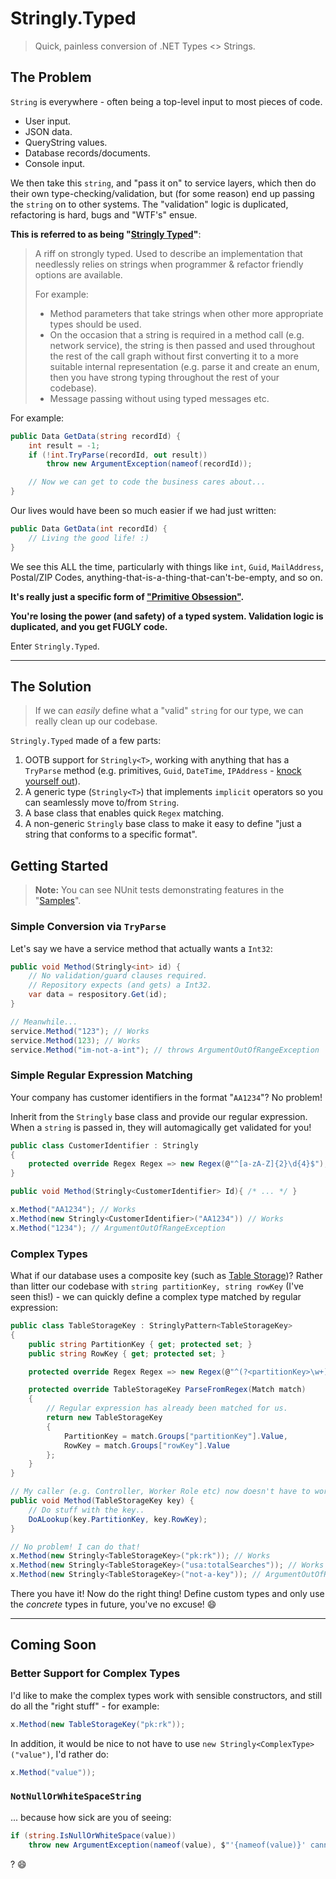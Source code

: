# Stringly.Typed

> Quick, painless conversion of .NET Types <> Strings.

## The Problem

`String` is everywhere - often being a top-level input to most pieces of code.

- User input.
- JSON data.
- QueryString values.
- Database records/documents.
- Console input.

We then take this `string`, and "pass it on" to service layers, which then do their own type-checking/validation, but (for some reason) end up passing the `string` on to other systems. The "validation" logic is duplicated, refactoring is hard, bugs and "WTF's" ensue.

**This is referred to as being "[Stringly Typed](https://blog.codinghorror.com/new-programming-jargon/)"**:

> A riff on strongly typed. Used to describe an implementation that needlessly relies on strings when programmer & refactor friendly options are available.
> 
> For example:
>
> * Method parameters that take strings when other more appropriate types should be used.
> * On the occasion that a string is required in a method call (e.g. network service), the string is then passed and used throughout the rest of the call graph without first converting it to a more suitable internal representation (e.g. parse it and create an enum, then you have strong typing throughout the rest of your codebase).
> * Message passing without using typed messages etc.

For example:

```cs
public Data GetData(string recordId) {
    int result = -1;
    if (!int.TryParse(recordId, out result))
        throw new ArgumentException(nameof(recordId));

    // Now we can get to code the business cares about...
}
```

Our lives would have been so much easier if we had just written:

```cs
public Data GetData(int recordId) {
    // Living the good life! :)
}
```

We see this ALL the time, particularly with things like `int`, `Guid`, `MailAddress`, Postal/ZIP Codes, anything-that-is-a-thing-that-can't-be-empty, and so on.

**It's really just a specific form of ["Primitive Obsession"](https://sourcemaking.com/refactoring/smells/primitive-obsession).**

**You're losing the power (and safety) of a typed system. Validation logic is duplicated, and you get FUGLY code.**

Enter `Stringly.Typed`.

****

## The Solution

> If we can _easily_ define what a "valid" `string` for our type, we can really clean up our codebase.

`Stringly.Typed` made of a few parts:

1. OOTB support for `Stringly<T>`, working with anything that has a `TryParse` method (e.g. primitives, `Guid`, `DateTime`, `IPAddress` - [knock yourself out](https://www.google.co.uk/search?q=.net+tryparse+site%3Ahttps%3A%2F%2Fmsdn.microsoft.com%2Fen-us)).
1. A generic type (`Stringly<T>`) that implements `implicit` operators so you can seamlessly move to/from `String`.
1. A base class that enables quick `Regex` matching.
1. A non-generic `Stringly` base class to make it easy to define "just a string that conforms to a specific format".

## Getting Started

> **Note:** You can see NUnit tests demonstrating features in the "[Samples](https://github.com/mission202/Stringly.Typed/blob/master/tests/StringlyTyped.Tests/Samples.cs)".

### Simple Conversion via `TryParse`

Let's say we have a service method that actually wants a `Int32`:

```cs
public void Method(Stringly<int> id) {
    // No validation/guard clauses required.
    // Repository expects (and gets) a Int32.
    var data = respository.Get(id);
}

// Meanwhile...
service.Method("123"); // Works
service.Method(123); // Works
service.Method("im-not-a-int"); // throws ArgumentOutOfRangeException
```

### Simple Regular Expression Matching

Your company has customer identifiers in the format "`AA1234`"? No problem!

Inherit from the `Stringly` base class and provide our regular expression. When a `string` is passed in, they will automagically get validated for you!

```cs
public class CustomerIdentifier : Stringly
{
    protected override Regex Regex => new Regex(@"^[a-zA-Z]{2}\d{4}$");
}

public void Method(Stringly<CustomerIdentifier> Id){ /* ... */ }

x.Method("AA1234"); // Works
x.Method(new Stringly<CustomerIdentifier>("AA1234")) // Works
x.Method("1234"); // ArgumentOutOfRangeException
```

### Complex Types

What if our database uses a composite key (such as [Table Storage](https://azure.microsoft.com/en-gb/services/storage/tables/))?
Rather than litter our codebase with `string partitionKey, string rowKey` (I've seen this!) - we can quickly define a complex type matched by regular expression:

```cs
public class TableStorageKey : StringlyPattern<TableStorageKey>
{
    public string PartitionKey { get; protected set; }
    public string RowKey { get; protected set; }

    protected override Regex Regex => new Regex(@"^(?<partitionKey>\w+):(?<rowKey>\w+)$");

    protected override TableStorageKey ParseFromRegex(Match match)
    {
        // Regular expression has already been matched for us.
        return new TableStorageKey
        {
            PartitionKey = match.Groups["partitionKey"].Value,
            RowKey = match.Groups["rowKey"].Value
        };
    }
}

// My caller (e.g. Controller, Worker Role etc) now doesn't have to work hard to parse strings.
public void Method(TableStorageKey key) {
    // Do stuff with the key..
    DoALookup(key.PartitionKey, key.RowKey);
}

// No problem! I can do that!
x.Method(new Stringly<TableStorageKey>("pk:rk")); // Works
x.Method(new Stringly<TableStorageKey>("usa:totalSearches")); // Works
x.Method(new Stringly<TableStorageKey>("not-a-key")); // ArgumentOutOfRangeException
```

There you have it! Now do the right thing! Define custom types and only use the _concrete_ types in future, you've no excuse! :smile:

****

## Coming Soon


### Better Support for Complex Types

I'd like to make the complex types work with sensible constructors, and still do all the "right stuff" - for example:

```cs
x.Method(new TableStorageKey("pk:rk"));
```

In addition, it would be nice to not have to use `new Stringly<ComplexType>("value")`, I'd rather do:

```cs
x.Method("value"));
```

### `NotNullOrWhiteSpaceString`

... because how sick are you of seeing:

```cs
if (string.IsNullOrWhiteSpace(value))
    throw new ArgumentException(nameof(value), $"'{nameof(value)}' cannot be null or white space.")
```

? :smile:
